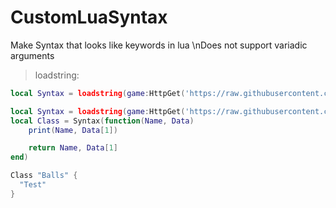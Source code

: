 # CustomLuaSyntax
Make Syntax that looks like keywords in lua
\nDoes not support variadic arguments

> loadstring:

```lua
local Syntax = loadstring(game:HttpGet('https://raw.githubusercontent.com/Perthys/CustomLuaSyntax/main/main.lua'))()
```

```lua
local Syntax = loadstring(game:HttpGet('https://raw.githubusercontent.com/Perthys/CustomLuaSyntax/main/main.lua'))()
local Class = Syntax(function(Name, Data)
    print(Name, Data[1])

    return Name, Data[1]
end)

Class "Balls" {
  "Test"
}
```
